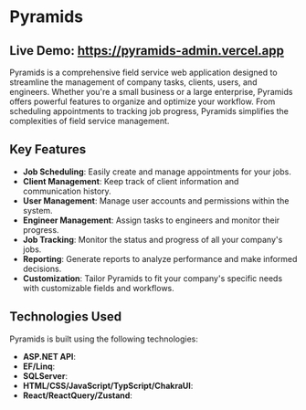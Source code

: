 # Pyramids

## Live Demo: https://pyramids-admin.vercel.app

Pyramids is a comprehensive field service web application designed to streamline the management of company tasks, clients, users, and engineers. Whether you're a small business or a large enterprise, Pyramids offers powerful features to organize and optimize your workflow. From scheduling appointments to tracking job progress, Pyramids simplifies the complexities of field service management.

## Key Features

- **Job Scheduling**: Easily create and manage appointments for your jobs.
- **Client Management**: Keep track of client information and communication history.
- **User Management**: Manage user accounts and permissions within the system.
- **Engineer Management**: Assign tasks to engineers and monitor their progress.
- **Job Tracking**: Monitor the status and progress of all your company's jobs.
- **Reporting**: Generate reports to analyze performance and make informed decisions.
- **Customization**: Tailor Pyramids to fit your company's specific needs with customizable fields and workflows.

## Technologies Used

Pyramids is built using the following technologies:

- **ASP.NET API**:
- **EF/Linq**:
- **SQLServer**:
- **HTML/CSS/JavaScript/TypScript/ChakraUI**:
- **React/ReactQuery/Zustand**:
